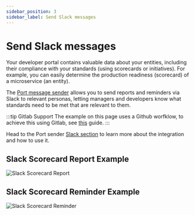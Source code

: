 ```yaml
---
sidebar_position: 3
sidebar_label: Send Slack messages
---
```


# Send Slack messages

Your developer portal contains valuable data about your entities, including their compliance with your standards (using scorecards or initiatives). For example, you can easily determine the production readiness (scorecard) of a microservice (an entity).

The [Port message sender](https://github.com/marketplace/actions/port-sender) allows you to send reports and reminders via Slack to relevant personas, letting managers and developers know what standards need to be met that are relevant to them.

:::tip Gitlab Support
The example on this page uses a Github worfklow, to achieve this using Gitlab, see [this](/docs/guides/all/setup-slack-reminders.md?git-provider=gitlab) guide.
:::

Head to the Port sender [Slack section](https://github.com/marketplace/actions/port-sender#slack) to learn more about the integration and how to use it.

## Slack Scorecard Report Example

![Slack Scorecard Report](/img/scorecards/slack/scorecard-report.png)

## Slack Scorecard Reminder Example

![Slack Scorecard Reminder](/img/scorecards/slack/scorecard-reminder.png)
